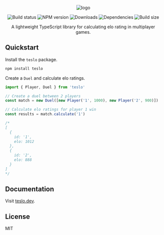 <div align="center">

![logo](https://github.com/user-attachments/assets/9128513a-ba8d-4da3-b4c1-63382081c14b)

![Build status](https://img.shields.io/github/actions/workflow/status/williamgrosset/teslo/ci.yml)
![NPM version](https://img.shields.io/npm/v/teslo?color=brightgreen)
![Downloads](https://img.shields.io/npm/dt/teslo)
![Dependencies](https://img.shields.io/badge/dependencies-0-brightgreen)
![Build size](https://img.shields.io/bundlejs/size/teslo?color=brightgreen)

A lightweight TypeScript library for calculating elo rating in multiplayer games.

</div>

## Quickstart

Install the `teslo` package.

```bash
npm install teslo
```

Create a `Duel` and calculate elo ratings.

```ts
import { Player, Duel } from 'teslo'

// Create a duel between 2 players
const match = new Duel([new Player('1', 1000), new Player('2', 900)])

// Calculate elo ratings for player 1 win
const results = match.calculate('1')

/*
[
  {
    id: '1',
    elo: 1012
  },
  {
    id: '2',
    elo: 888
  }
]
*/
```

## Documentation

Visit [teslo.dev](https://teslo.dev).

## License

MIT
